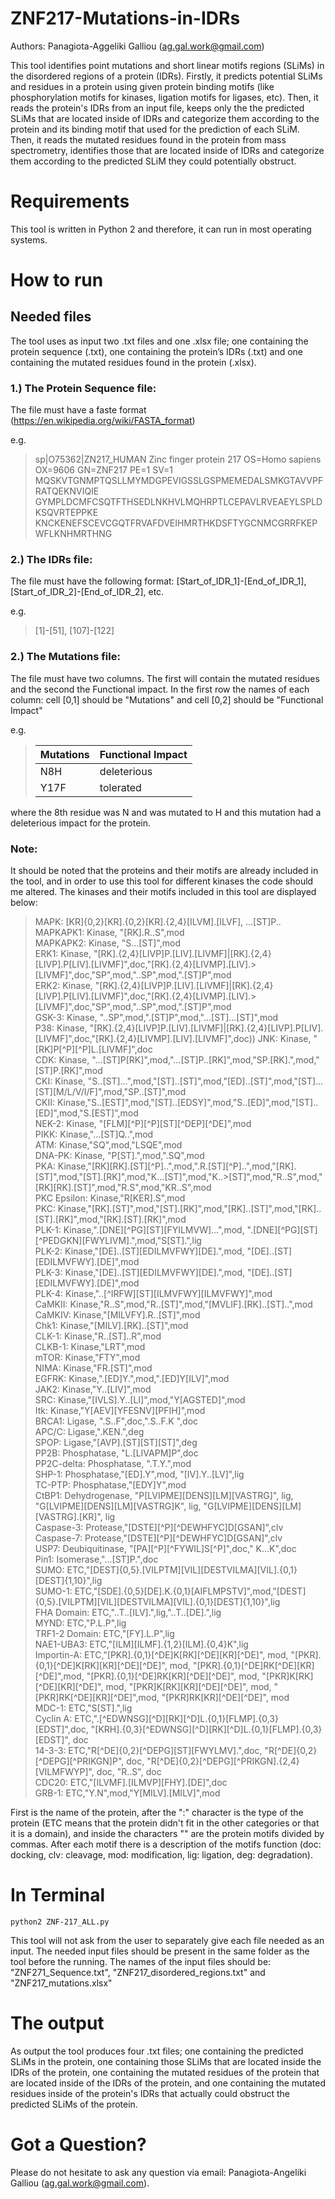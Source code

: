 # ZNF217-Mutations-in-IDRs

Authors: Panagiota-Aggeliki Galliou (ag.gal.work@gmail.com)

This tool identifies point mutations and short linear motifs regions (SLiMs) in the disordered regions of a protein (IDRs). Firstly, it predicts potential SLiMs and residues in a protein using given protein binding motifs (like phosphorylation motifs for kinases, ligation motifs for ligases, etc). Then, it reads the protein's IDRs from an input file, keeps only the the predicted SLiMs that are located inside of IDRs and categorize them according to the protein and its binding motif that used for the prediction of each SLiM. Then, it reads the mutated residues found in the protein from mass spectrometry, identifies those that are located inside of IDRs and categorize them according to the predicted SLiM they could potentially obstruct. 


# Requirements

This tool is written in Python 2 and therefore, it can run in most operating systems.

# How to run

## Needed files

The tool uses as input two .txt files and one .xlsx file; one containing the protein sequence (.txt), one containing the protein’s IDRs (.txt) and one containing the mutated residues found in the protein (.xlsx).


### 1.) The Protein Sequence file:
The file must have a faste format (https://en.wikipedia.org/wiki/FASTA_format)

e.g. 

>sp|O75362|ZN217_HUMAN Zinc finger protein 217 OS=Homo sapiens OX=9606 GN=ZNF217 PE=1 SV=1
MQSKVTGNMPTQSLLMYMDGPEVIGSSLGSPMEMEDALSMKGTAVVPFRATQEKNVIQIE
GYMPLDCMFCSQTFTHSEDLNKHVLMQHRPTLCEPAVLRVEAEYLSPLDKSQVRTEPPKE
KNCKENEFSCEVCGQTFRVAFDVEIHMRTHKDSFTYGCNMCGRRFKEPWFLKNHMRTHNG

### 2.) The IDRs file:
The file must have the following format: [Start_of_IDR_1]-[End_of_IDR_1], [Start_of_IDR_2]-[End_of_IDR_2], etc.

e.g.

>[1]-[51], [107]-[122]

### 2.) The Mutations file:
The file must have two columns. The first will contain the mutated residues and the second the Functional impact. In the first row the names of each column: cell [0,1] should be "Mutations" and cell [0,2] should be "Functional Impact"

e.g.

> |Mutations| Functional Impact|
> |---------| -----------------|
> |N8H| deleterious|
> |Y17F| tolerated|

where the 8th residue was N and was mutated to H and this mutation had a deleterious impact for the protein.


### Note:
It should be noted that the proteins and their motifs are already included in the tool, and in order to use this tool for different kinases the code should me altered. 
The kinases and their motifs included in this tool are displayed below:

>MAPK: [KR]{0,2}[KR].{0,2}[KR].{2,4}[ILVM].[ILVF], ...[ST]P..  
>MAPKAPK1: Kinase, "[RK].R..S",mod  
>MAPKAPK2: Kinase, "S...[ST]",mod  
>ERK1: Kinase, "[RK].{2,4}[LIVP]P.[LIV].[LIVMF]|[RK].{2,4}[LIVP].P[LIV].[LIVMF]",doc,"[RK].{2,4}[LIVMP].[LIV].>[LIVMF]",doc,"SP",mod,"..SP",mod,".[ST]P",mod  
>ERK2: Kinase, "[RK].{2,4}[LIVP]P.[LIV].[LIVMF]|[RK].{2,4}[LIVP].P[LIV].[LIVMF]",doc,"[RK].{2,4}[LIVMP].[LIV].>[LIVMF]",doc,"SP",mod,"..SP",mod,".[ST]P",mod  
>GSK-3: Kinase, "..SP",mod,".[ST]P",mod,"...[ST]...[ST]",mod  
>P38: Kinase, "[RK].{2,4}[LIVP]P.[LIV].[LIVMF]|[RK].{2,4}[LIVP].P[LIV].[LIVMF]",doc,"[RK].{2,4}[LIVMP].[LIV].[LIVMF]",doc))
>JNK: Kinase, "[RK]P[^P][^P]L.[LIVMF]",doc  
>CDK: Kinase, "...[ST]P[RK]",mod,"...[ST]P..[RK]",mod,"SP.[RK].",mod,"[ST]P.[RK]",mod  
>CKI: Kinase, "S..[ST]...",mod,"[ST]..[ST]",mod,"[ED]..[ST]",mod,"[ST]...[ST][M/L/V/I/F]",mod,"SP..[ST]",mod  
>CKII: Kinase,"S..[EST]",mod,"[ST]..[EDSY]",mod,"S..[ED]",mod,"[ST]..[ED]",mod,"S.[EST]",mod  
>NEK-2: Kinase, "[FLM][^P][^P][ST][^DEP][^DE]",mod  
>PIKK: Kinase,"...[ST]Q..",mod  
>ATM: Kinase,"SQ",mod,"LSQE",mod  
>DNA-PK: Kinase, "P[ST].",mod,".SQ",mod  
>PKA: Kinase,"[RK][RK].[ST][^P]..",mod,".R.[ST][^P]..",mod,"[RK].[ST]",mod,"[ST].[RK]",mod,"K...[ST]",mod,"K..>[ST]",mod,"R..S",mod,"[RK][RK].[ST]",mod,"R.S",mod,"KR..S",mod  
>PKC Epsilon: Kinase,"R[KER].S",mod  
>PKC: Kinase,"[RK].[ST]",mod,"[ST].[RK]",mod,"[RK]..[ST]",mod,"[RK]..[ST].[RK]",mod,"[RK].[ST].[RK]",mod  
>PLK-1: Kinase,".[DNE][^PG][ST][FYILMVW]...",mod, ".[DNE][^PG][ST][^PEDGKN][FWYLIVM].",mod,"S[ST].",lig  
>PLK-2: Kinase,"[DE]..[ST][EDILMVFWY][DE].",mod, "[DE]..[ST][EDILMVFWY].[DE]",mod  
>PLK-3: Kinase,"[DE]..[ST][EDILMVFWY][DE].",mod, "[DE]..[ST][EDILMVFWY].[DE]",mod  
>PLK-4: Kinase,"..[^IRFW][ST][ILMVFWY][ILMVFWY]",mod  
>CaMKII: Kinase,"R..S",mod,"R..[ST]",mod,"[MVLIF].[RK]..[ST]..",mod  
>CaMKIV: Kinase,"[MILVFY].R..[ST]",mod  
>Chk1: Kinase,"[MILV].[RK]..[ST]",mod  
>CLK-1: Kinase,"R..[ST]..R",mod  
>CLKB-1: Kinase,"LRT",mod  
>mTOR: Kinase,"FTY",mod  
>NIMA: Kinase,"FR.[ST]",mod  
>EGFRK: Kinase,".[ED]Y.",mod,".[ED]Y[ILV]",mod  
>JAK2: Kinase,"Y..[LIV]",mod  
>SRC: Kinase,"[IVLS].Y..[LI]",mod,"Y[AGSTED]",mod  
>Itk: Kinase,"Y[AEV][YFESNV][PFIH]",mod  
>BRCA1: Ligase, ".S..F",doc,".S..F.K	",doc  
>APC/C: Ligase,".KEN.",deg  
>SPOP: Ligase,"[AVP].[ST][ST][ST]",deg  
>PP2B: Phosphatase, "L.[LIVAPM]P",doc  
>PP2C-delta: Phosphatase, ".T.Y.",mod  
>SHP-1: Phosphatase,"[ED].Y",mod, "[IV].Y..[LV]",lig  
>TC-PTP: Phosphatase,"[EDY]Y",mod  
>CtBP1: Dehydrogenase, "P[LVIPME][DENS][LM][VASTRG]", lig, "G[LVIPME][DENS][LM][VASTRG]K", lig, "G[LVIPME][DENS][LM][VASTRG].[KR]", lig  
>Caspase-3: Protease,"[DSTE][^P][^DEWHFYC]D[GSAN]",clv  
>Caspase-7: Protease,"[DSTE][^P][^DEWHFYC]D[GSAN]",clv  
>USP7: Deubiquitinase, "[PA][^P][^FYWIL]S[^P]",doc,"	K...K",doc  
>Pin1: Isomerase,"...[ST]P.",doc  
>SUMO: ETC,"[DEST]{0,5}.[VILPTM][VIL][DESTVILMA][VIL].{0,1}[DEST]{1,10}",lig  
>SUMO-1: ETC,"[SDE].{0,5}[DE].K.{0,1}[AIFLMPSTV]",mod,"[DEST]{0,5}.[VILPTM][VIL][DESTVILMA][VIL].{0,1}[DEST]{1,10}",lig  
>FHA Domain: ETC,"..T..[ILV].",lig,"..T..[DE].",lig  
>MYND: ETC,"P.L.P",lig  
>TRF1-2 Domain: ETC,"[FY].L.P",lig  
>NAE1-UBA3: ETC,"[ILM][ILMF].{1,2}[ILM].{0,4}K",lig  
>Importin-A: ETC,"[PKR].{0,1}[^DE]K[RK][^DE][KR][^DE]", mod, "[PKR].{0,1}[^DE]K[RK][KR][^DE][^DE]", mod, "[PKR].{0,1}[^DE]RK[^DE][KR][^DE]",mod, "[PKR].{0,1}[^DE]RK[KR][^DE][^DE]", mod, "[PKR]K[RK][^DE][KR][^DE]", mod, "[PKR]K[RK][KR][^DE][^DE]", mod,  "[PKR]RK[^DE][KR][^DE]",mod, "[PKR]RK[KR][^DE][^DE]", mod  
>MDC-1: ETC,"S[ST].",lig  
>Cyclin A: ETC,".[^EDWNSG][^D][RK][^D]L.{0,1}[FLMP].{0,3}[EDST]",doc, "[KRH].{0,3}[^EDWNSG][^D][RK][^D]L.{0,1}[FLMP].{0,3}[EDST]", doc  
>14-3-3: ETC,"R[^DE]{0,2}[^DEPG][ST][FWYLMV].",doc, "R[^DE]{0,2}[^DEPG][^PRIKGN]P", doc, "R[^DE]{0,2}[^DEPG][^PRIKGN].{2,4}[VILMFWYP]", doc, "R..S", doc  
>CDC20: ETC,"[ILVMF].[ILMVP][FHY].[DE]",doc  
>GRB-1: ETC,"Y.N",mod,"Y[MILV].[MILV]",mod  

First is the name of the protein, after the ":" character is the type of the protein (ETC means that the protein didn't fit in the other categories or that it is a domain), and inside the characters "" are the protein motifs divided by commas.  After each motif there is a description of the motifs function (doc: docking, clv: cleavage, mod: modification, lig: ligation, deg: degradation). 


# In Terminal

`python2 ZNF-217_ALL.py`

This tool will not ask from the user to separately give each file needed as an input. The needed input files should be present in the same folder as the tool before the running. The names of the input files should be:  "ZNF271_Sequence.txt",  "ZNF217_disordered_regions.txt" and "ZNF217_mutations.xlsx"

# The output

As output the tool produces four .txt files; one containing the predicted SLiMs in the protein, one containing those SLiMs that are located inside the IDRs of the protein, one containing the mutated residues of the protein that are located inside of the IDRs of the protein, and one containing the mutated residues inside of the protein's IDRs that actually could obstruct the predicted SLiMs of the protein. 

# Got a Question?

Please do not hesitate to ask any question via email: Panagiota-Angeliki Galliou (ag.gal.work@gmail.com).

